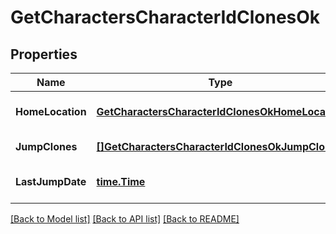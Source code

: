 # GetCharactersCharacterIdClonesOk

## Properties
Name | Type | Description | Notes
------------ | ------------- | ------------- | -------------
**HomeLocation** | [**GetCharactersCharacterIdClonesOkHomeLocation**](get_characters_character_id_clones_ok_home_location.md) |  | [optional] [default to null]
**JumpClones** | [**[]GetCharactersCharacterIdClonesOkJumpClones**](get_characters_character_id_clones_ok_jump_clones.md) | jump_clones array | [default to null]
**LastJumpDate** | [**time.Time**](time.Time.md) | last_jump_date string | [optional] [default to null]

[[Back to Model list]](../README.md#documentation-for-models) [[Back to API list]](../README.md#documentation-for-api-endpoints) [[Back to README]](../README.md)


